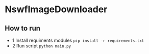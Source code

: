 # NswfImageDownloader
## How to run
- 1 Install requiments modules ```pip install -r requirements.txt```
- 2 Run script ```python main.py```
